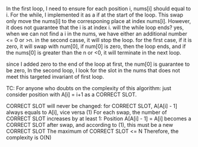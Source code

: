 In the first loop, I need to ensure for each position i, nums[i] should equal to i.
For the while, I implemented it as a if at the start of the loop. 
This swap only move the nums[i] to the corresponing place at index nums[i]. However, it does not guarantee that the i is at index i.  will the while loop ends? 
yes, when we can not find a i in the nums, we have either an additional number <= 0 or >n. in the second casse, it will stop the loop. for the first case, if it is zero, it will swap with num[0], if num[0] is zero, then the loop ends, and if the nums[0] is  greater than the n or <0, it will terminate in the next loop. 

since I added zero to the end of the loop at first, the num[0] is guarantee to be zero, 
In the second loop, I look for the slot in the nums that does not meet this targeted invariant of first loop.


TC:
For anyone who doubts on the complexity of this algorithm: just consider position with A[i] = i+1 as a CORRECT SLOT.

CORRECT SLOT will never be changed: for CORRECT SLOT, A[A[i] - 1] always equals to A[i], vice versa (1)
For each swap, the number of CORRECT SLOT increases by at least 1: Position A[A[i] - 1] = A[i] becomes a CORRECT SLOT after swap, and according to (1), this must be a new CORRECT SLOT
The maximum of CORRECT SLOT <= N
Therefore, the complexity is O(N)